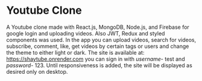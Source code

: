 # Youtube Clone

A Youtube clone made with React.js, MongoDB, Node.js, and Firebase for google login and uploading videos. Also JWT, Redux and styled components was used.
In the app you can upload videos, search for videos, subscribe, comment, like, get videos by certain tags or users and change the theme to either light or dark.
The site is available at: https://shaytube.onrender.com
you can sign in with *username*- test and *password*- 123.
Until responsiveness is added, the site will be displayed as desired only on desktop.
